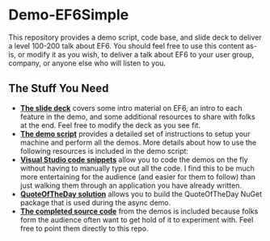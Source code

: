 Demo-EF6Simple
==============

This repository provides a demo script, code base, and slide deck to deliver a level 100-200 talk about EF6. You should feel free to use this content as-is, or modify it as you wish, to deliver a talk about EF6 to your user group, company, or anyone else who will listen to you.

## The Stuff You Need
*  [**The slide deck**](https://github.com/rowanmiller/Demo-EF6Simple/blob/master/SlideDeck.pptx?raw=true) covers some intro material on EF6, an intro to each feature in the demo, and some additional resources to share with folks at the end. Feel free to modify the deck as you see fit.
* [**The demo script**](https://github.com/rowanmiller/Demo-EF6Simple/blob/master/DemoScript.md) provides a detailed set of instructions to setup your machine and perform all the demos. More details about how to use the following resources is included in the demo script:
 *  [**Visual Studio code snippets**](https://github.com/rowanmiller/Demo-EF6Simple/tree/master/CodeSnippets) allow you to code the demos on the fly without having to manually type out all the code. I find this to be much more entertaining for the audience (and easier for them to follow) than just walking them through an application you have already written.
 *  [**QuoteOfTheDay solution**](https://github.com/rowanmiller/Demo-EF6Simple/tree/master/QuoteOfTheDay) allows you to build the QuoteOfTheDay NuGet package that is used during the async demo.
*  [**The completed source code**](https://github.com/rowanmiller/Demo-EF6Simple/tree/master/CompletedDemo) from the demos is included because folks form the audience often want to get hold of it to experiment with. Feel free to point them directly to this repo.

